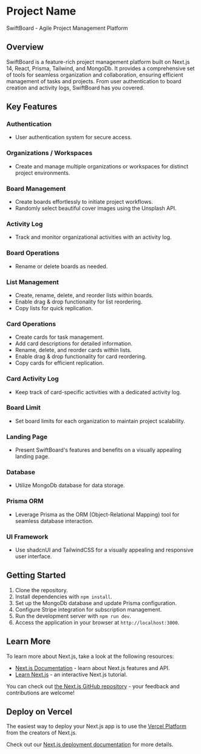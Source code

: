 # Project Name

SwiftBoard - Agile Project Management Platform

## Overview

SwiftBoard is a feature-rich project management platform built on Next.js 14, React, Prisma, Tailwind, and MongoDb. It provides a comprehensive set of tools for seamless organization and collaboration, ensuring efficient management of tasks and projects. From user authentication to board creation and activity logs, SwiftBoard has you covered.

## Key Features

### Authentication

- User authentication system for secure access.
  
### Organizations / Workspaces

- Create and manage multiple organizations or workspaces for distinct project environments.

### Board Management

- Create boards effortlessly to initiate project workflows.
- Randomly select beautiful cover images using the Unsplash API.

### Activity Log

- Track and monitor organizational activities with an activity log.

### Board Operations

- Rename or delete boards as needed.

### List Management

- Create, rename, delete, and reorder lists within boards.
- Enable drag & drop functionality for list reordering.
- Copy lists for quick replication.

### Card Operations

- Create cards for task management.
- Add card descriptions for detailed information.
- Rename, delete, and reorder cards within lists.
- Enable drag & drop functionality for card reordering.
- Copy cards for efficient replication.

### Card Activity Log

- Keep track of card-specific activities with a dedicated activity log.

### Board Limit

- Set board limits for each organization to maintain project scalability.

### Landing Page

- Present SwiftBoard's features and benefits on a visually appealing landing page.

### Database

- Utilize MongoDb database for data storage.

### Prisma ORM

- Leverage Prisma as the ORM (Object-Relational Mapping) tool for seamless database interaction.

### UI Framework

- Use shadcnUI and TailwindCSS for a visually appealing and responsive user interface.

## Getting Started

1. Clone the repository.
2. Install dependencies with `npm install`.
3. Set up the MongoDb database and update Prisma configuration.
4. Configure Stripe integration for subscription management.
5. Run the development server with `npm run dev`.
6. Access the application in your browser at `http://localhost:3000`.

## Learn More

To learn more about Next.js, take a look at the following resources:

- [Next.js Documentation](https://nextjs.org/docs) - learn about Next.js features and API.
- [Learn Next.js](https://nextjs.org/learn) - an interactive Next.js tutorial.

You can check out [the Next.js GitHub repository](https://github.com/vercel/next.js/) - your feedback and contributions are welcome!

## Deploy on Vercel

The easiest way to deploy your Next.js app is to use the [Vercel Platform](https://vercel.com/new?utm_medium=default-template&filter=next.js&utm_source=create-next-app&utm_campaign=create-next-app-readme) from the creators of Next.js.

Check out our [Next.js deployment documentation](https://nextjs.org/docs/deployment) for more details.
